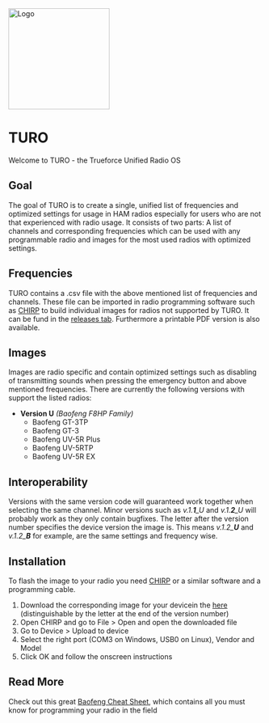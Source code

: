 <img width="200" alt="Logo" src="https://cdn.trueforce.ca/Logos/Logo_text_wide_small.png">


# TURO
Welcome to TURO - the Trueforce Unified Radio OS
## Goal
The goal of TURO is to create a single, unified list of frequencies and optimized settings for usage in HAM radios especially for users who are not that experienced with radio usage. It consists of two parts: A list of channels and corresponding frequencies which can be used with any programmable radio and images for the most used radios with optimized settings.
## Frequencies
TURO contains a .csv file with the above mentioned list of frequencies and channels. These file can be imported in radio programming software such as [CHIRP](https://chirp.danplanet.com)  to build individual images for radios not supported by TURO. It can be fund in the [releases tab](https://github.com/MasterPuffin/TURO/releases). Furthermore a printable PDF version is also available.
## Images
Images are radio specific and contain optimized settings such as disabling of transmitting sounds when pressing the emergency button and above mentioned frequencies. There are currently the following versions with support the listed radios:

 * **Version U** *(Baofeng F8HP Family)*
   * Baofeng GT-3TP
   * Baofeng GT-3
   * Baofeng UV-5R Plus 
   * Baofeng UV-5RTP 
   * Baofeng UV-5R EX
 ## Interoperability
Versions with the same version code will guaranteed work together when selecting the same channel. Minor versions such as *v.1.**1**_U* and *v.1.**2**_U* will probably work as they only contain bugfixes.
The letter after the version number specifies the device version the image is. This means *v.1.2_**U*** and *v.1.2_**B*** for example, are the same settings and frequency wise.
## Installation
To flash the image to your radio you need [CHIRP](https://chirp.danplanet.com) or a similar software and a programming cable.
 
 1. Download the corresponding image for your devicein the [here](https://github.com/MasterPuffin/TURO/releases) (distinguishable by the letter at the end of the version number)
 2. Open CHIRP and go to File > Open and open the downloaded file
 3. Go to Device > Upload to device
 4. Select the right port (COM3 on Windows, USB0 on Linux), Vendor and Model
 5. Click OK and follow the onscreen instructions
## Read More
Check out this great [Baofeng Cheat Sheet](https://w7apk.com/baofeng), which contains all you must know for programming your radio in the field
